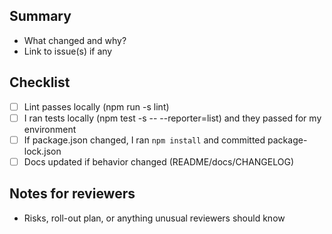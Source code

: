 ## Summary

- What changed and why?
- Link to issue(s) if any

## Checklist

- [ ] Lint passes locally (npm run -s lint)
- [ ] I ran tests locally (npm test -s -- --reporter=list) and they passed for my environment
- [ ] If package.json changed, I ran `npm install` and committed package-lock.json
- [ ] Docs updated if behavior changed (README/docs/CHANGELOG)

## Notes for reviewers

- Risks, roll-out plan, or anything unusual reviewers should know
